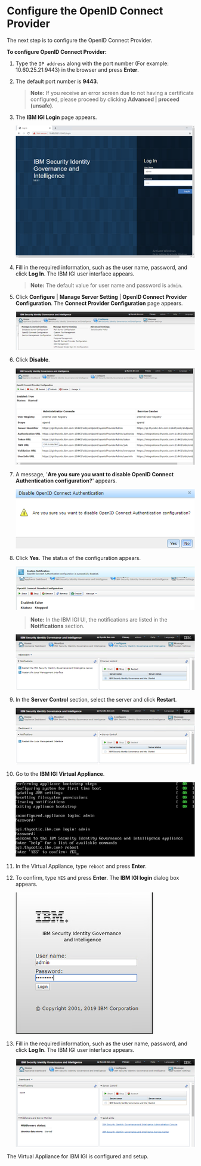[title]: # (Configure the OpenID Connect Provider)
[tags]: # (introduction)
[priority]: # (3)
# Configure the OpenID Connect Provider

The next step is to configure the OpenID Connect Provider.

__To configure OpenID Connect Provider:__

1. Type the `IP address` along with the port number (For example: 10.60.25.21:9443) in the browser and press __Enter__.

1. The default port number is __9443__.

   >**Note:** If you receive an error screen due to not having a certificate configured, please proceed by clicking __Advanced | proceed (unsafe)__.

1. The __IBM IGI Login__ page appears.

   ![ibmlogintwo](images/ibmlogintwo.png)
1. Fill in the required information, such as the user name, password, and click __Log In__. The IBM IGI user interface appears.
   >**Note:** The default value for user name and password is `admin`.
1. Click __Configure__ | __Manage Server Setting__ | __OpenID Connect Provider Configuration__. The __Connect Provider Configuration__ page appears.

   ![openidconnectprovider](images/openidconnectprovider.png)
1. Click __Disable__.

   ![openidconnectproviderstatus](images/openidconnectproviderstatus.png)
1. A message, '__Are you sure you want to disable OpenID Connect Authentication configuration?__' appears.

   ![openidconnectprovidermessage](images/openidconnectprovidermessage.png)
1. Click __Yes__. The status of the configuration appears.

   ![openidconnectprovidersystemnotification](images/openidconnectprovidersystemnotification.png)

   >**Note:** In the IBM IGI UI, the notifications are listed in the __Notifications__ section.

   ![restartibmigiserver](images/restartibmigiserver.png)
1. In the __Server Control__ section, select the server and click __Restart__.

   ![restartibmigilocalmgmtinterface](images/restartibmigilocalmgmtinterface.png)
1. Go to the __IBM IGI Virtual Appliance__.

   ![Virtualappliancereboot](images/virtualappliancereboot.png)
1. In the Virtual Appliance, type `reboot` and press __Enter__.
1. To confirm, type `YES` and press __Enter__. The __IBM IGI login__ dialog box appears.

   ![ibmigilogin](images/ibmigilogin.png)
1. Fill in the required information, such as the user name, password, and click __Log In__. The IBM IGI user interface appears.

   ![ibmigiuserinterface](images/ibmigiuserinterface.png)

The Virtual Appliance for IBM IGI is configured and setup.